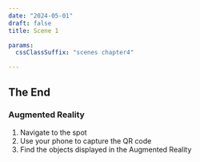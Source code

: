 ```yaml
---
date: "2024-05-01"
draft: false
title: Scene 1

params:
  cssClassSuffix: "scenes chapter4"

---
```


## The End

### Augmented Reality

1. Navigate to the spot
1. Use your phone to capture the QR code
1. Find the objects displayed in the Augmented Reality

